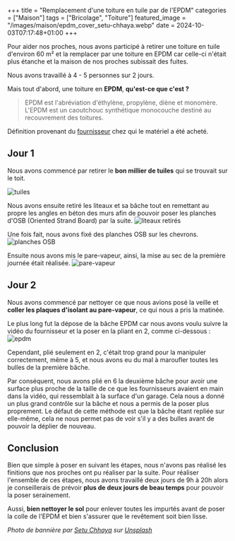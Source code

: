 +++
title = "Remplacement d'une toiture en tuile par de l'EPDM"
categories = ["Maison"]
tags = ["Bricolage", "Toiture"]
featured_image = "/images/maison/epdm_cover_setu-chhaya.webp"
date = 2024-10-03T07:17:48+01:00
+++

Pour aider nos proches, nous avons participé à retirer une toiture en tuile d'environ 60 m² et la remplacer par une toiture en EPDM car celle-ci n'était plus étanche et la maison de nos proches subissait des fuites.

<!--more-->

Nous avons travaillé à 4 - 5 personnes sur 2 jours.

Mais tout d'abord, une toiture en **EPDM**, **qu'est-ce que c'est ?**

> EPDM est l'abréviation d'éthylène, propylène, diène et monomère. L'EPDM est un caoutchouc synthétique monocouche destiné au recouvrement des toitures.

Définition provenant du [fournisseur](https://www.tridex-epdm.be/fr/produits/quest-ce-que-epdm) chez qui le matériel a été acheté.

## Jour 1

Nous avons commencé par retirer le **bon millier de tuiles** qui se trouvait sur le toit.

![tuiles](/images/maison/epdm_1.webp)

Nous avons ensuite retiré les liteaux et sa bâche tout en remettant au propre les angles en béton des murs afin de pouvoir poser les planches d'OSB (Oriented Strand Board) par la suite.
![liteaux retirés](/images/maison/epdm_2.webp)

Une fois fait, nous avons fixé des planches OSB sur les chevrons.
![planches OSB](/images/maison/epdm_3.webp)

Ensuite nous avons mis le pare-vapeur, ainsi, la mise au sec de la première journée était réalisée.
![pare-vapeur](/images/maison/epdm_4.webp)

## Jour 2
Nous avons commencé par nettoyer ce que nous avions posé la veille et **coller les plaques d'isolant au pare-vapeur**, ce qui nous a pris la matinée.

Le plus long fut la dépose de la bâche EPDM car nous avons voulu suivre la vidéo du fournisseur et la poser en la pliant en 2, comme ci-dessous :
![epdm](/images/maison/epdm_5.webp)
 
Cependant, plié seulement en 2, c'était trop grand pour la manipuler correctement, même à 5, et nous avons eu du mal à maroufler toutes les bulles de la première bâche.

Par conséquent, nous avons plié en 6 la deuxième bâche pour avoir une surface plus proche de la taille de ce que les fournisseurs avaient en main dans la vidéo, qui ressemblait à la surface d'un garage. Cela nous a donné un plus grand contrôle sur la bâche et nous a permis de la poser plus proprement. Le défaut de cette méthode est que la bâche étant repliée sur elle-même, cela ne nous permet pas de voir s'il y a des bulles avant de pouvoir la déplier de nouveau.

## Conclusion
Bien que simple à poser en suivant les étapes, nous n'avons pas réalisé les finitions que nos proches ont pu réaliser par la suite. Pour réaliser l'ensemble de ces étapes, nous avons travaillé deux jours de 9h à 20h alors je conseillerais de prévoir **plus de deux jours de beau temps** pour pouvoir la poser serainement.

Aussi, **bien nettoyer le sol** pour enlever toutes les impurtés avant de poser la colle de l'EPDM et bien s'assurer que le revêtement soit bien lisse.

*Photo de bannière par [Setu Chhaya](https://unsplash.com/fr/@setu_chhaya?utm_content=creditCopyText&utm_medium=referral&utm_source=unsplash) sur [Unsplash](https://unsplash.com/fr/photos/mousse-poussant-sur-le-toit-dun-batiment-bOtca0H5Ny8?utm_content=creditCopyText&utm_medium=referral&utm_source=unsplash")*
      
